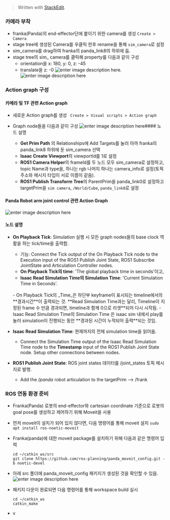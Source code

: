 


> Written with [StackEdit](https://stackedit.io/).


### 카메라 부착
- franka(Panda)의 end-effector단에 붙이기 위한 camera를 생성 `Create > Camera`
- stage tree에 생성된 Camera를 우클릭 한후 rename을 통해 `sim_camera`로 설정
- sim_camera를 drag하여 franka의 panda_link8의 하위에 둠.
- stage tree의 sim_ camera를 클릭해 property를 다음과 같이 구성
	- orientation을 x: 180, y: 0, z: -45
	- translate을 z: -0
![enter image description here](https://user-images.githubusercontent.com/96465330/202136221-70811208-17b6-49c4-bcfe-0bf55a7b558c.png).![enter image description here](https://user-images.githubusercontent.com/96465330/202136342-933096ab-97a6-4e09-bb1b-02871296fb25.png)
### Action graph 구성

#### 카메라 및 TF 관련 Action graph

- 새로운  Action graph를 생성 ` Create > Visual scripts > Action graph`
- Graph node들을 다음과 같이 구성
![enter image description here](https://user-images.githubusercontent.com/96465330/202136783-00764903-ba0f-43e9-a839-e088ad9db562.png)#### 노드 설명

  - **Get Prim Path** 의 Relationships에 Add Targets를 눌러 아까 franka의 panda_link8 하위에 둔 sim_camera 선택
  - **Isaac Create Viewport**의 viewportId를 1로 설정
  - **ROS1 Camera Helper**의 frameId를 두 노드 모두 sim_camera로 설정하고, topic Name과 type을, 하나는 rgb 나머지 하나는 camera_info로 설정(토픽 주소와 메시지 타입이 서로 이름이 같음).
  - **ROS1 Publish Transform Tree**의 ParentPrim을 panda_link0로 설정하고 targetPrim을 `sim camera`, `/World/Cube`, `panda_link8`로 설정

#### Panda Robot arm joint control 관련 Action Graph
![enter image description here](https://user-images.githubusercontent.com/96465330/202138318-9c8c08b9-cdba-4838-8bea-06372c79bd2d.png)
#### 노드 설명
- **On Playback Tick**: Simulation 실행 시 모든 graph nodes들의 base clock 역활을 하는 tick/time을 출력함. 
	- 기능: Connect the Tick output of the On Playback Tick node to the Execution input of the ROS1 Publish Joint State, ROS1 Subscribe JointState and Articulation Controller nodes.
	- **On Playback Tick의 time**: 'The global playback time in seconds'이고, 
	- **Isaac Read Simulation Time의 Simulation Time**: 'Current Simulation Time in Seconds'.
	<br>
	- On Playback Tick의 _Time_은 하단부 keyframe이 표시되는 timeline에서의 **경과시간**이 출력되는 것. **Read Simulation Time과는 달리, Timeline이 지정된 frame 수 만큼 경과되면, timeline과 함께 0으로 리셋**되어 다시 시작됨.
	- Isaac Read Simulation Time의 Simulation Time 은 isaac sim 내에서 play를 눌러 simulation이 진행되는 동안 **경과된 시간이 누적되어 출력**되는 것임.
	
- **Isaac Read Simulation Time**: 현재까지의 전체 simulation time을 읽어옴.
	- Connect the Simulation Time output of the Isaac Read Simulation Time node to the **Timestamp** input of the ROS1 Publish Joint State node. Setup other connections between nodes.
- **ROS1 Publish Joint State**: ROS joint states 데이터를 /joint_states 토픽 메시지로 발행. 
	- Add the _/panda_ robot articulation to the targetPrim --> /frank

### ROS 연동 환경 준비
- Franka(Panda) 로봇의 end-effector와 cartesian coordinate 기준으로 로봇의 goal pose를 생성하고 제어하기 위해 Moveit을 사용
- 먼저 moveit이 설치가 되어 있지 않다면, 다음 명령어를 통해 moveit 설치
`sudo apt install ros-noetic-moveit`
- Franka(panda)에 대한 moveit package를 설치하기 위해 다음과 같은 명령어 입력
	```
	cd ~/catkin_ws/src
	git clone https://github.com/ros-planning/panda_moveit_config.git -b noetic-devel
	```
- 아래 src 폴더에 panda_moveit_config 패키지가 생성된 것을 확인할 수 있음.
![enter image description here](https://user-images.githubusercontent.com/96465330/202140693-0fa175e8-5e13-4810-9fe8-565fa93e8b8b.png)
- 패키지 다운이 완료되면 다음 명령어를 통해 workspace build 실시
	```
	cd ~/catkin_ws
	catkin_make
	```

- v
<!--stackedit_data:
eyJoaXN0b3J5IjpbLTc0MTkwODU4MywxMjAxMjE0OTg1XX0=
-->